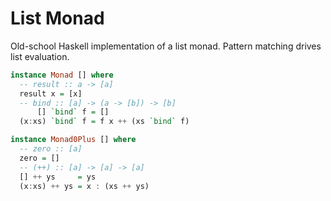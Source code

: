 # List Monad

Old-school Haskell implementation of a list monad. Pattern matching drives list evaluation.

```haskell
instance Monad [] where
  -- result :: a -> [a]
  result x = [x]
  -- bind :: [a] -> (a -> [b]) -> [b]
      [] `bind` f = []
  (x:xs) `bind` f = f x ++ (xs `bind` f)

instance Monad0Plus [] where
  -- zero :: [a]
  zero = []
  -- (++) :: [a] -> [a] -> [a]
  [] ++ ys     = ys
  (x:xs) ++ ys = x : (xs ++ ys)
```
